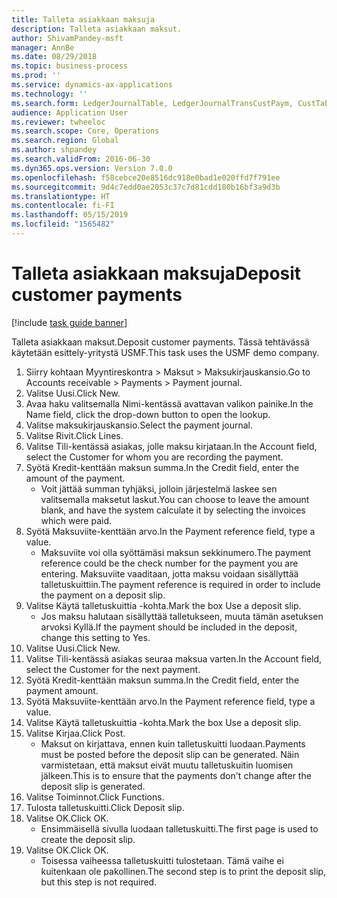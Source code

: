 ```yaml
---
title: Talleta asiakkaan maksuja
description: Talleta asiakkaan maksut.
author: ShivamPandey-msft
manager: AnnBe
ms.date: 08/29/2018
ms.topic: business-process
ms.prod: ''
ms.service: dynamics-ax-applications
ms.technology: ''
ms.search.form: LedgerJournalTable, LedgerJournalTransCustPaym, CustTableLookup
audience: Application User
ms.reviewer: twheeloc
ms.search.scope: Core, Operations
ms.search.region: Global
ms.author: shpandey
ms.search.validFrom: 2016-06-30
ms.dyn365.ops.version: Version 7.0.0
ms.openlocfilehash: f58cebce20e8516dc918e0bad1e020ffd7f791ee
ms.sourcegitcommit: 9d4c7edd0ae2053c37c7d81cdd180b16bf3a9d3b
ms.translationtype: HT
ms.contentlocale: fi-FI
ms.lasthandoff: 05/15/2019
ms.locfileid: "1565482"
---
```

# <a name="deposit-customer-payments"></a><span data-ttu-id="f1c51-103">Talleta asiakkaan maksuja</span><span class="sxs-lookup"><span data-stu-id="f1c51-103">Deposit customer payments</span></span>

[!include [task guide banner](../../includes/task-guide-banner.md)]

<span data-ttu-id="f1c51-104">Talleta asiakkaan maksut.</span><span class="sxs-lookup"><span data-stu-id="f1c51-104">Deposit customer payments.</span></span> <span data-ttu-id="f1c51-105">Tässä tehtävässä käytetään esittely-yritystä USMF.</span><span class="sxs-lookup"><span data-stu-id="f1c51-105">This task uses the USMF demo company.</span></span>

1. <span data-ttu-id="f1c51-106">Siirry kohtaan Myyntireskontra > Maksut > Maksukirjauskansio.</span><span class="sxs-lookup"><span data-stu-id="f1c51-106">Go to Accounts receivable > Payments > Payment journal.</span></span>
2. <span data-ttu-id="f1c51-107">Valitse Uusi.</span><span class="sxs-lookup"><span data-stu-id="f1c51-107">Click New.</span></span>
3. <span data-ttu-id="f1c51-108">Avaa haku valitsemalla Nimi-kentässä avattavan valikon painike.</span><span class="sxs-lookup"><span data-stu-id="f1c51-108">In the Name field, click the drop-down button to open the lookup.</span></span>
4. <span data-ttu-id="f1c51-109">Valitse maksukirjauskansio.</span><span class="sxs-lookup"><span data-stu-id="f1c51-109">Select the payment journal.</span></span> 
5. <span data-ttu-id="f1c51-110">Valitse Rivit.</span><span class="sxs-lookup"><span data-stu-id="f1c51-110">Click Lines.</span></span>
6. <span data-ttu-id="f1c51-111">Valitse Tili-kentässä asiakas, jolle maksu kirjataan.</span><span class="sxs-lookup"><span data-stu-id="f1c51-111">In the Account field, select the Customer for whom you are recording the payment.</span></span>
7. <span data-ttu-id="f1c51-112">Syötä Kredit-kenttään maksun summa.</span><span class="sxs-lookup"><span data-stu-id="f1c51-112">In the Credit field, enter the amount of the payment.</span></span>
    * <span data-ttu-id="f1c51-113">Voit jättää summan tyhjäksi, jolloin järjestelmä laskee sen valitsemalla maksetut laskut.</span><span class="sxs-lookup"><span data-stu-id="f1c51-113">You can choose to leave the amount blank, and have the system calculate it by selecting the invoices which were paid.</span></span>  
8. <span data-ttu-id="f1c51-114">Syötä Maksuviite-kenttään arvo.</span><span class="sxs-lookup"><span data-stu-id="f1c51-114">In the Payment reference field, type a value.</span></span>
    * <span data-ttu-id="f1c51-115">Maksuviite voi olla syöttämäsi maksun sekkinumero.</span><span class="sxs-lookup"><span data-stu-id="f1c51-115">The payment reference could be the check number for the payment you are entering.</span></span> <span data-ttu-id="f1c51-116">Maksuviite vaaditaan, jotta maksu voidaan sisällyttää talletuskuittiin.</span><span class="sxs-lookup"><span data-stu-id="f1c51-116">The payment reference is required in order to include the payment on a deposit slip.</span></span>  
9. <span data-ttu-id="f1c51-117">Valitse Käytä talletuskuittia -kohta.</span><span class="sxs-lookup"><span data-stu-id="f1c51-117">Mark the box Use a deposit slip.</span></span>
    * <span data-ttu-id="f1c51-118">Jos maksu halutaan sisällyttää talletukseen, muuta tämän asetuksen arvoksi Kyllä.</span><span class="sxs-lookup"><span data-stu-id="f1c51-118">If the payment should be included in the deposit, change this setting to Yes.</span></span>  
10. <span data-ttu-id="f1c51-119">Valitse Uusi.</span><span class="sxs-lookup"><span data-stu-id="f1c51-119">Click New.</span></span>
11. <span data-ttu-id="f1c51-120">Valitse Tili-kentässä asiakas seuraa maksua varten.</span><span class="sxs-lookup"><span data-stu-id="f1c51-120">In the Account field, select the Customer for the next payment.</span></span>
12. <span data-ttu-id="f1c51-121">Syötä Kredit-kenttään maksun summa.</span><span class="sxs-lookup"><span data-stu-id="f1c51-121">In the Credit field, enter the payment amount.</span></span>
13. <span data-ttu-id="f1c51-122">Syötä Maksuviite-kenttään arvo.</span><span class="sxs-lookup"><span data-stu-id="f1c51-122">In the Payment reference field, type a value.</span></span>
14. <span data-ttu-id="f1c51-123">Valitse Käytä talletuskuittia -kohta.</span><span class="sxs-lookup"><span data-stu-id="f1c51-123">Mark the box Use a deposit slip.</span></span>
15. <span data-ttu-id="f1c51-124">Valitse Kirjaa.</span><span class="sxs-lookup"><span data-stu-id="f1c51-124">Click Post.</span></span>
    * <span data-ttu-id="f1c51-125">Maksut on kirjattava, ennen kuin talletuskuitti luodaan.</span><span class="sxs-lookup"><span data-stu-id="f1c51-125">Payments must be posted before the deposit slip can be generated.</span></span> <span data-ttu-id="f1c51-126">Näin varmistetaan, että maksut eivät muutu talletuskuitin luomisen jälkeen.</span><span class="sxs-lookup"><span data-stu-id="f1c51-126">This is to ensure that the payments don't change after the deposit slip is generated.</span></span>  
16. <span data-ttu-id="f1c51-127">Valitse Toiminnot.</span><span class="sxs-lookup"><span data-stu-id="f1c51-127">Click Functions.</span></span>
17. <span data-ttu-id="f1c51-128">Tulosta talletuskuitti.</span><span class="sxs-lookup"><span data-stu-id="f1c51-128">Click Deposit slip.</span></span>
18. <span data-ttu-id="f1c51-129">Valitse OK.</span><span class="sxs-lookup"><span data-stu-id="f1c51-129">Click OK.</span></span>
    * <span data-ttu-id="f1c51-130">Ensimmäisellä sivulla luodaan talletuskuitti.</span><span class="sxs-lookup"><span data-stu-id="f1c51-130">The first page is used to create the deposit slip.</span></span>  
19. <span data-ttu-id="f1c51-131">Valitse OK.</span><span class="sxs-lookup"><span data-stu-id="f1c51-131">Click OK.</span></span>
    * <span data-ttu-id="f1c51-132">Toisessa vaiheessa talletuskuitti tulostetaan. Tämä vaihe ei kuitenkaan ole pakollinen.</span><span class="sxs-lookup"><span data-stu-id="f1c51-132">The second step is to print the deposit slip, but this step is not required.</span></span>  

